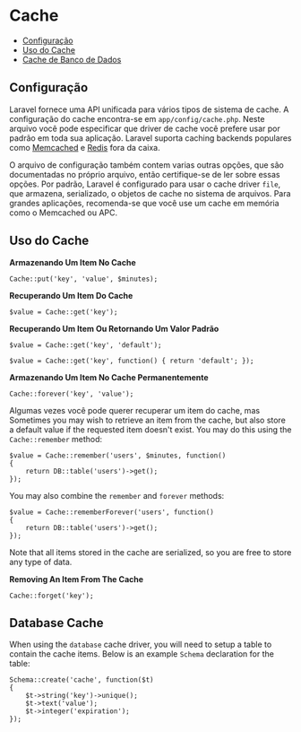 # Cache

- [Configuração](#configuration)
- [Uso do Cache](#cache-usage)
- [Cache de Banco de Dados](#database-cache)

<a name="configuration"></a>
## Configuração

Laravel fornece uma API unificada para vários tipos de sistema de cache. A configuração do cache encontra-se em `app/config/cache.php`. Neste arquivo você pode especificar que driver de cache você prefere usar por padrão em toda sua aplicação. Laravel suporta caching backends populares como [Memcached](http://memcached.org) e [Redis](http://redis.io) fora da caixa.

O arquivo de configuração também contem varias outras opções, que são documentadas no próprio arquivo, então certifique-se de ler sobre essas opções. Por padrão, Laravel é configurado para usar o cache driver `file`, que armazena, serializado, o objetos de cache no sistema de arquivos. Para grandes aplicações, recomenda-se que você use um cache em memória como o Memcached ou APC.

<a name="cache-usage"></a>
## Uso do Cache

**Armazenando Um Item No Cache**

	Cache::put('key', 'value', $minutes);

**Recuperando Um Item Do Cache**

	$value = Cache::get('key');

**Recuperando Um Item Ou Retornando Um Valor Padrão**

	$value = Cache::get('key', 'default');

	$value = Cache::get('key', function() { return 'default'; });

**Armazenando Um Item No Cache Permanentemente**

	Cache::forever('key', 'value');

Algumas vezes você pode querer recuperar um item do cache, mas Sometimes you may wish to retrieve an item from the cache, but also store a default value if the requested item doesn't exist. You may do this using the `Cache::remember` method:

	$value = Cache::remember('users', $minutes, function()
	{
		return DB::table('users')->get();
	});

You may also combine the `remember` and `forever` methods:

	$value = Cache::rememberForever('users', function()
	{
		return DB::table('users')->get();
	});

Note that all items stored in the cache are serialized, so you are free to store any type of data.

**Removing An Item From The Cache**

	Cache::forget('key');

<a name="database-cache"></a>
## Database Cache

When using the `database` cache driver, you will need to setup a table to contain the cache items. Below is an example `Schema` declaration for the table:

	Schema::create('cache', function($t)
	{
		$t->string('key')->unique();
		$t->text('value');
		$t->integer('expiration');
	});
